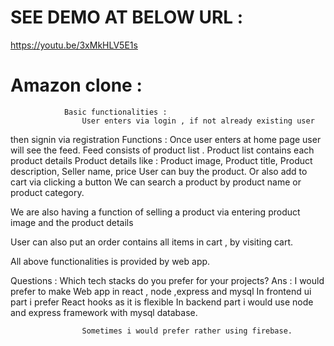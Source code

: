 # SEE DEMO AT BELOW URL : 
https://youtu.be/3xMkHLV5E1s

# Amazon clone : 
				Basic functionalities : 
					User enters via login , if not already existing user 
then signin via registration
Functions : 
Once user enters at home page user will see the feed.
Feed consists of product list .
Product list contains each product details 
Product details like :
Product image, 
	Product title,
	Product description,
	Seller name,
	price
User can buy the product.
Or also add to cart via clicking a button
We can search a product by product name or product category.

We are also having a function of selling a product via entering product image and the product details

User can also put an order contains all items in cart , by visiting cart.

All above functionalities is provided by web app.

Questions : 
Which tech stacks do you prefer for your projects?
      Ans : I would prefer to make Web app in react , node ,express and mysql
	In frontend ui part i prefer React hooks as it is flexible
	In backend part i would use node and express framework with mysql database.

					Sometimes i would prefer rather using firebase.
	
